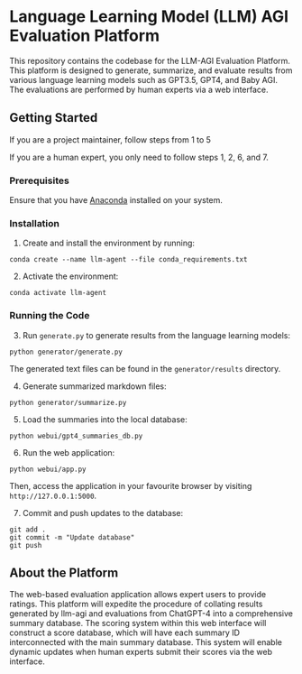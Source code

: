
# Language Learning Model (LLM) AGI Evaluation Platform

This repository contains the codebase for the LLM-AGI Evaluation Platform. This platform is designed to generate, summarize, and evaluate results from various language learning models such as GPT3.5, GPT4, and Baby AGI. The evaluations are performed by human experts via a web interface.

## Getting Started
If you are a project maintainer, follow steps from 1 to 5

If you are a human expert, you only need to follow steps 1, 2, 6, and 7.


### Prerequisites

Ensure that you have [Anaconda](https://www.anaconda.com/products/distribution) installed on your system.

### Installation

1. Create and install the environment by running:

```shell
conda create --name llm-agent --file conda_requirements.txt
```

2. Activate the environment:

```shell
conda activate llm-agent
```

### Running the Code


3. Run `generate.py` to generate results from the language learning models:

```shell
python generator/generate.py
```

The generated text files can be found in the `generator/results` directory.

4. Generate summarized markdown files:

```shell
python generator/summarize.py
```

5. Load the summaries into the local database:

```shell
python webui/gpt4_summaries_db.py
```


6. Run the web application:

```shell
python webui/app.py
```

Then, access the application in your favourite browser by visiting `http://127.0.0.1:5000`.

7. Commit and push updates to the database:

```shell
git add .
git commit -m "Update database"
git push
```

## About the Platform

The web-based evaluation application allows expert users to provide ratings. This platform will expedite the procedure of collating results generated by llm-agi and evaluations from ChatGPT-4 into a comprehensive summary database. The scoring system within this web interface will construct a score database, which will have each summary ID interconnected with the main summary database. This system will enable dynamic updates when human experts submit their scores via the web interface.